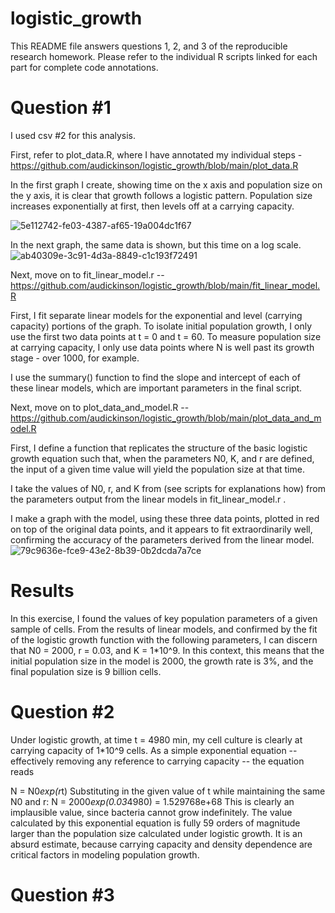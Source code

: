 # logistic_growth
This README file answers questions 1, 2, and 3 of the reproducible research homework. Please refer to the individual R scripts linked for each part for complete code annotations. 

# Question #1 
I used csv #2 for this analysis.

First, refer to plot_data.R, where I have annotated my individual steps - https://github.com/audickinson/logistic_growth/blob/main/plot_data.R 

In the first graph I create, showing time on the x axis and population size on the y axis, it is clear that growth follows a logistic pattern. Population size increases exponentially at first, then levels off at a carrying capacity. 

![5e112742-fe03-4387-af65-19a004dc1f67](https://github.com/audickinson/logistic_growth/assets/150164051/2c1b0a5f-8c32-459d-9a53-7cef2fd292fa)


In the next graph, the same data is shown, but this time on a log scale. 
![ab40309e-3c91-4d3a-8849-c1c193f72491](https://github.com/audickinson/logistic_growth/assets/150164051/1d97d753-c774-4b5a-9452-4f5e43ebeb6c)

Next, move on to fit_linear_model.r -- https://github.com/audickinson/logistic_growth/blob/main/fit_linear_model.R

First, I fit separate linear models for the exponential and level (carrying capacity) portions of the graph. To isolate initial population growth, I only use the first two data points at t = 0 and t = 60. To measure population size at carrying capacity, I only use data points where N is well past its growth stage - over 1000, for example. 

I use the summary() function to find the slope and intercept of each of these linear models, which are important parameters in the final script. 

Next, move on to plot_data_and_model.R -- https://github.com/audickinson/logistic_growth/blob/main/plot_data_and_model.R

First, I define a function that replicates the structure of the basic logistic growth equation such that, when the parameters N0, K, and r are defined, the input of a given time value will yield the population size at that time. 

I take the values of N0, r, and K from (see scripts for explanations how) from the parameters output from the linear models in fit_linear_model.r . 

I make a graph with the model, using these three data points, plotted in red on top of the original data points, and it appears to fit extraordinarily well, confirming the accuracy of the parameters derived from the linear model. 
![79c9636e-fce9-43e2-8b39-0b2dcda7a7ce](https://github.com/audickinson/logistic_growth/assets/150164051/40041cd2-5c81-4e0c-aabc-d77a370ccb34)



# Results
In this exercise, I found the values of key population parameters of a given sample of cells. From the results of linear models, and confirmed by the fit of the logistic growth function with the following parameters, I can discern that N0 = 2000, r = 0.03, and K = 1*10^9. In this context, this means that the initial population size in the model is 2000, the growth rate is 3%, and the final population size is 9 billion cells. 

# Question #2 

Under logistic growth, at time  t = 4980 min, my cell culture is clearly at carrying capacity of 1*10^9 cells. 
As a simple exponential equation -- effectively removing any reference to carrying capacity -- the equation reads 

N = N0*exp(r*t)
Substituting in the given value of t while maintaining the same N0 and r:
N = 2000*exp(0.03*4980) = 1.529768e+68
This is clearly an implausible value, since bacteria cannot grow indefinitely. The value calculated by this exponential equation is fully 59 orders of magnitude larger than the population size calculated under logistic growth. It is an absurd estimate, because carrying capacity and density dependence are critical factors in modeling population growth. 


# Question #3





